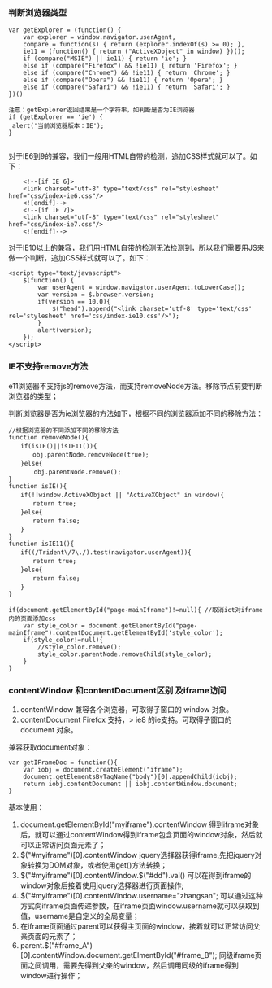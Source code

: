 ### 判断浏览器类型

```
var getExplorer = (function() {
    var explorer = window.navigator.userAgent,
    compare = function(s) { return (explorer.indexOf(s) >= 0); },
    ie11 = (function() { return ("ActiveXObject" in window) })();
    if (compare("MSIE") || ie11) { return 'ie'; }
    else if (compare("Firefox") && !ie11) { return 'Firefox'; }
    else if (compare("Chrome") && !ie11) { return 'Chrome'; }
    else if (compare("Opera") && !ie11) { return 'Opera'; }
    else if (compare("Safari") && !ie11) { return 'Safari'; }
})()
 
注意：getExplorer返回结果是一个字符串，如判断是否为IE浏览器
if (getExplorer == 'ie') {
 alert('当前浏览器版本：IE');  
}
 
```

对于IE6到9的兼容，我们一般用HTML自带的检测，追加CSS样式就可以了。如下：  

```
    <!--[if IE 6]>
    <link charset="utf-8" type="text/css" rel="stylesheet" href="css/index-ie6.css"/>
    <![endif]-->
    <!--[if IE 7]>
    <link charset="utf-8" type="text/css" rel="stylesheet" href="css/index-ie7.css"/>
    <![endif]-->

```
对于IE10以上的兼容，我们用HTML自带的检测无法检测到，所以我们需要用JS来做一个判断，追加CSS样式就可以了。如下：  

```
<script type="text/javascript">
    $(function() {
        var userAgent = window.navigator.userAgent.toLowerCase();
        var version = $.browser.version;
        if(version == 10.0){
            $("head").append("<link charset='utf-8' type='text/css' rel='stylesheet' href='css/index-ie10.css'/>");
        }
        alert(version);
    });
</script>

```

### IE不支持remove方法

e11浏览器不支持js的remove方法，而支持removeNode方法。移除节点前要判断浏览器的类型；  

判断浏览器是否为ie浏览器的方法如下，根据不同的浏览器添加不同的移除方法：

```
//根据浏览器的不同添加不同的移除方法
function removeNode(){
　　if(isIE()||isIE11()){
　　　　obj.parentNode.removeNode(true);
　　}else{
 　　　 obj.parentNode.remove();
}
function isIE(){
　　if(!!window.ActiveXObject || "ActiveXObject" in window){
　　　　return true;
　　}else{
　　　　return false;
　　}
} 
function isIE11(){
　　if((/Trident\/7\./).test(navigator.userAgent)){
　　　　return true;
　　}else{
　　　　return false;
　　}
}

if(document.getElementById("page-mainIframe")!=null){ //取消ict对iframe内的页面添加css
	var style_color = document.getElementById("page-mainIframe").contentDocument.getElementById('style_color');
	if(style_color!=null){
	    //style_color.remove();
	    style_color.parentNode.removeChild(style_color);
	}
}

```

### contentWindow 和contentDocument区别 及iframe访问

1. contentWindow   兼容各个浏览器，可取得子窗口的 window 对象。
2. contentDocument Firefox 支持，> ie8 的ie支持。可取得子窗口的 document 对象。
 
兼容获取document对象：  

```
var getIFrameDoc = function(){
	var iobj = document.createElement("iframe");
	document.getElementsByTagName("body")[0].appendChild(iobj);
	return iobj.contentDocument || iobj.contentWindow.document;
}
```

基本使用：  
1. document.getElementById("myiframe").contentWindow 得到iframe对象后，就可以通过contentWindow得到iframe包含页面的window对象，然后就可以正常访问页面元素了；
2. $("#myiframe")[0].contentWindow  jquery选择器获得iframe,先把jquery对象转换为DOM对象，或者使用get()方法转换；
3. $("#myiframe")[0].contentWindow.$("#dd").val() 可以在得到iframe的window对象后接着使用jquery选择器进行页面操作;
4. $("#myiframe")[0].contentWindow.username="zhangsan"; 可以通过这种方式向iframe页面传递参数，在iframe页面window.username就可以获取到值，username是自定义的全局变量；
5. 在iframe页面通过parent可以获得主页面的window，接着就可以正常访问父亲页面的元素了；
6. parent.$("#frame_A")[0].contentWindow.document.getElmentById("#frame_B"); 同级iframe页面之间调用，需要先得到父亲的window，然后调用同级的iframe得到window进行操作；
 
 

